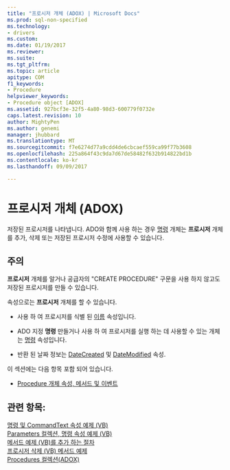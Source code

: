 ```yaml
---
title: "프로시저 개체 (ADOX) | Microsoft Docs"
ms.prod: sql-non-specified
ms.technology:
- drivers
ms.custom: 
ms.date: 01/19/2017
ms.reviewer: 
ms.suite: 
ms.tgt_pltfrm: 
ms.topic: article
apitype: COM
f1_keywords:
- Procedure
helpviewer_keywords:
- Procedure object [ADOX]
ms.assetid: 927bcf3e-32f5-4a80-98d3-600779f0732e
caps.latest.revision: 10
author: MightyPen
ms.author: genemi
manager: jhubbard
ms.translationtype: MT
ms.sourcegitcommit: f7e6274d77a9cdd4de6cbcaef559ca99f77b3608
ms.openlocfilehash: 225a864f43c9da7d67de58482f632b914822bd1b
ms.contentlocale: ko-kr
ms.lasthandoff: 09/09/2017

---
```

# <a name="procedure-object-adox"></a>프로시저 개체 (ADOX)
저장된 프로시저를 나타냅니다. ADO와 함께 사용 하는 경우 [명령](../../../ado/reference/ado-api/command-object-ado.md) 개체는 **프로시저** 개체를 추가, 삭제 또는 저장된 프로시저 수정에 사용할 수 있습니다.  
  
## <a name="remarks"></a>주의  
 **프로시저** 개체를 알거나 공급자의 "CREATE PROCEDURE" 구문을 사용 하지 않고도 저장된 프로시저를 만들 수 있습니다.  
  
 속성으로는 **프로시저** 개체를 할 수 있습니다.  
  
-   사용 하 여 프로시저를 식별 된 [이름](../../../ado/reference/adox-api/name-property-adox.md) 속성입니다.  
  
-   ADO 지정 **명령** 만들거나 사용 하 여 프로시저를 실행 하는 데 사용할 수 있는 개체는 [명령](../../../ado/reference/adox-api/command-property-adox.md) 속성입니다.  
  
-   반환 된 날짜 정보는 [DateCreated](../../../ado/reference/adox-api/datecreated-property-adox.md) 및 [DateModified](../../../ado/reference/adox-api/datemodified-property-adox.md) 속성.  
  
 이 섹션에는 다음 항목 포함 되어 있습니다.  
  
-   [Procedure 개체 속성, 메서드 및 이벤트](../../../ado/reference/adox-api/procedure-object-properties-methods-and-events.md)  
  
## <a name="see-also"></a>관련 항목:  
 [명령 및 CommandText 속성 예제 (VB)](../../../ado/reference/adox-api/command-and-commandtext-properties-example-vb.md)   
 [Parameters 컬렉션, 명령 속성 예제 (VB)](../../../ado/reference/adox-api/parameters-collection-command-property-example-vb.md)   
 [메서드 예제 (VB)를 추가 하는 절차](../../../ado/reference/adox-api/procedures-append-method-example-vb.md)   
 [프로시저 삭제 (VB) 메서드 예제](../../../ado/reference/adox-api/procedures-delete-method-example-vb.md)   
 [Procedures 컬렉션(ADOX)](../../../ado/reference/adox-api/procedures-collection-adox.md)
